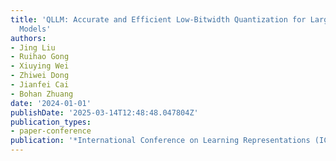 ```yaml
---
title: 'QLLM: Accurate and Efficient Low-Bitwidth Quantization for Large Language
  Models'
authors:
- Jing Liu
- Ruihao Gong
- Xiuying Wei
- Zhiwei Dong
- Jianfei Cai
- Bohan Zhuang
date: '2024-01-01'
publishDate: '2025-03-14T12:48:48.047804Z'
publication_types:
- paper-conference
publication: '*International Conference on Learning Representations (ICLR)*'
---
```

